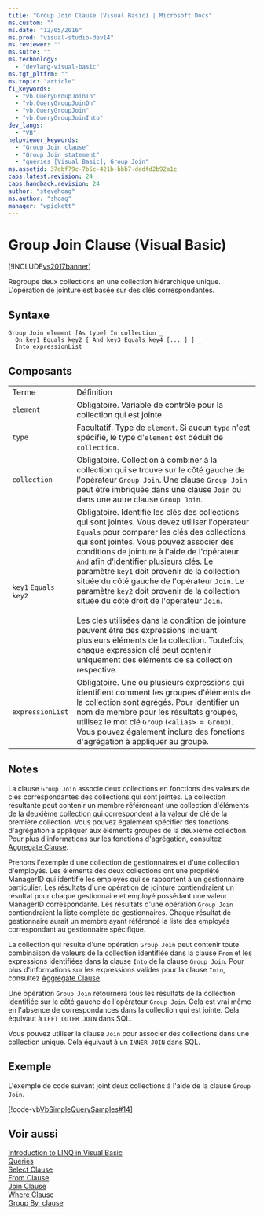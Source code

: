 ```yaml
---
title: "Group Join Clause (Visual Basic) | Microsoft Docs"
ms.custom: ""
ms.date: "12/05/2016"
ms.prod: "visual-studio-dev14"
ms.reviewer: ""
ms.suite: ""
ms.technology: 
  - "devlang-visual-basic"
ms.tgt_pltfrm: ""
ms.topic: "article"
f1_keywords: 
  - "vb.QueryGroupJoinIn"
  - "vb.QueryGroupJoinOn"
  - "vb.QueryGroupJoin"
  - "vb.QueryGroupJoinInto"
dev_langs: 
  - "VB"
helpviewer_keywords: 
  - "Group Join clause"
  - "Group Join statement"
  - "queries [Visual Basic], Group Join"
ms.assetid: 37dbf79c-7b5c-421b-bbb7-dadfd2b92a1c
caps.latest.revision: 24
caps.handback.revision: 24
author: "stevehoag"
ms.author: "shoag"
manager: "wpickett"
---
```

# Group Join Clause (Visual Basic)
[!INCLUDE[vs2017banner](../../../csharp/includes/vs2017banner.md)]

Regroupe deux collections en une collection hiérarchique unique.  L'opération de jointure est basée sur des clés correspondantes.  
  
## Syntaxe  
  
```  
Group Join element [As type] In collection _  
  On key1 Equals key2 [ And key3 Equals key4 [... ] ] _  
  Into expressionList  
```  
  
## Composants  
  
|||  
|-|-|  
|Terme|Définition|  
|`element`|Obligatoire.  Variable de contrôle pour la collection qui est jointe.|  
|`type`|Facultatif.  Type de `element`.  Si aucun `type` n'est spécifié, le type d'`element` est déduit de `collection`.|  
|`collection`|Obligatoire.  Collection à combiner à la collection qui se trouve sur le côté gauche de l'opérateur `Group Join`.  Une clause `Group Join` peut être imbriquée dans une clause `Join` ou dans une autre clause `Group Join`.|  
|`key1` `Equals` `key2`|Obligatoire.  Identifie les clés des collections qui sont jointes.  Vous devez utiliser l'opérateur `Equals` pour comparer les clés des collections qui sont jointes.  Vous pouvez associer des conditions de jointure à l'aide de l'opérateur `And` afin d'identifier plusieurs clés.  Le paramètre `key1` doit provenir de la collection située du côté gauche de l'opérateur `Join`.  Le paramètre `key2` doit provenir de la collection située du côté droit de l'opérateur `Join`.<br /><br /> Les clés utilisées dans la condition de jointure peuvent être des expressions incluant plusieurs éléments de la collection.  Toutefois, chaque expression clé peut contenir uniquement des éléments de sa collection respective.|  
|`expressionList`|Obligatoire.  Une ou plusieurs expressions qui identifient comment les groupes d'éléments de la collection sont agrégés.  Pour identifier un nom de membre pour les résultats groupés, utilisez le mot clé `Group` \(`<alias> = Group`\).  Vous pouvez également inclure des fonctions d'agrégation à appliquer au groupe.|  
  
## Notes  
 La clause `Group Join` associe deux collections en fonctions des valeurs de clés correspondantes des collections qui sont jointes.  La collection résultante peut contenir un membre référençant une collection d'éléments de la deuxième collection qui correspondent à la valeur de clé de la première collection.  Vous pouvez également spécifier des fonctions d'agrégation à appliquer aux éléments groupés de la deuxième collection.  Pour plus d'informations sur les fonctions d'agrégation, consultez [Aggregate Clause](../../../visual-basic/language-reference/queries/aggregate-clause.md).  
  
 Prenons l'exemple d'une collection de gestionnaires et d'une collection d'employés.  Les éléments des deux collections ont une propriété ManagerID qui identifie les employés qui se rapportent à un gestionnaire particulier.  Les résultats d'une opération de jointure contiendraient un résultat pour chaque gestionnaire et employé possédant une valeur ManagerID correspondante.  Les résultats d'une opération `Group Join` contiendraient la liste complète de gestionnaires.  Chaque résultat de gestionnaire aurait un membre ayant référencé la liste des employés correspondant au gestionnaire spécifique.  
  
 La collection qui résulte d'une opération `Group Join` peut contenir toute combinaison de valeurs de la collection identifiée dans la clause `From` et les expressions identifiées dans la clause `Into` de la clause `Group Join`.  Pour plus d'informations sur les expressions valides pour la clause `Into`, consultez [Aggregate Clause](../../../visual-basic/language-reference/queries/aggregate-clause.md).  
  
 Une opération `Group Join` retournera tous les résultats de la collection identifiée sur le côté gauche de l'opérateur `Group Join`.  Cela est vrai même en l'absence de correspondances dans la collection qui est jointe.  Cela équivaut à `LEFT OUTER JOIN` dans SQL.  
  
 Vous pouvez utiliser la clause `Join` pour associer des collections dans une collection unique.  Cela équivaut à un `INNER JOIN` dans SQL.  
  
## Exemple  
 L'exemple de code suivant joint deux collections à l'aide de la clause `Group Join`.  
  
 [!code-vb[VbSimpleQuerySamples#14](../../../visual-basic/language-reference/queries/codesnippet/VisualBasic/group-join-clause_1.vb)]  
  
## Voir aussi  
 [Introduction to LINQ in Visual Basic](../../../visual-basic/programming-guide/language-features/linq/introduction-to-linq.md)   
 [Queries](../../../visual-basic/language-reference/queries/queries.md)   
 [Select Clause](../../../visual-basic/language-reference/queries/select-clause.md)   
 [From Clause](../../../visual-basic/language-reference/queries/from-clause.md)   
 [Join Clause](../../../visual-basic/language-reference/queries/join-clause.md)   
 [Where Clause](../../../visual-basic/language-reference/queries/where-clause.md)   
 [Group By, clause](../../../visual-basic/language-reference/queries/group-by-clause.md)